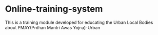 # Online-training-system
This is a training module developed for educating the Urban Local Bodies about PMAY(Prdhan Mantri Awas Yojna)-Urban
